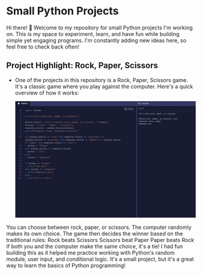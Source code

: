 # Small Python Projects
Hi there! 👋 Welcome to my repository for small Python projects I'm working on. This is my space to experiment, learn, and have fun while building simple yet engaging programs. I'm constantly adding new ideas here, so feel free to check back often!

## Project Highlight: Rock, Paper, Scissors
- One of the projects in this repository is a Rock, Paper, Scissors game. It's a classic game where you play against the computer. Here's a quick overview of how it works:

  <img src = "Screenshot 2024-11-20 11.13.25 PM.png">

You can choose between rock, paper, or scissors.
The computer randomly makes its own choice.
The game then decides the winner based on the traditional rules:
Rock beats Scissors
Scissors beat Paper
Paper beats Rock
If both you and the computer make the same choice, it's a tie!
I had fun building this as it helped me practice working with Python's random module, user input, and conditional logic. It's a small project, but it's a great way to learn the basics of Python programming!
